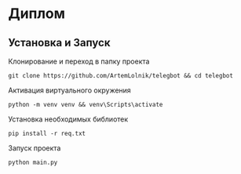# Диплом

## Установка и Запуск

Клонирование и переход в папку проекта
```
git clone https://github.com/ArtemLolnik/telegbot && cd telegbot
```

Активация виртуального окружения
```shell
python -m venv venv && venv\Scripts\activate
```
Установка необходимых библиотек
```
pip install -r req.txt
```
Запуск проекта
```
python main.py
```